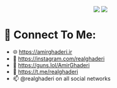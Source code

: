  <div align="center">

![](https://github-readme-stats.vercel.app/api?username=AmirGhaderiDev&theme=gruvbox)
![](https://github-readme-stats.vercel.app/api/top-langs/?username=AmirGhaderiDev&theme=gruvbox)

<div align="left">

# 🌟 Connect To Me:
 - 🌐  https://amirghaderi.ir <br> 
 - 🌱  https://instagram.com/realghaderi <br>
 - 👯  https://guns.lol/AmirGhaderi <br>
 - 💬  https://t.me/realghaderi <br>
 - 📫  @realghaderi on all social networks <br>
